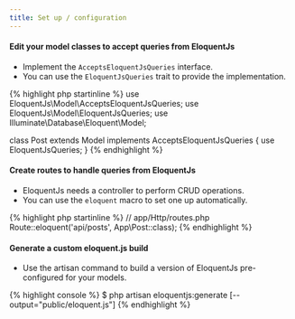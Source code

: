 ```yaml
---
title: Set up / configuration
---
```


#### Edit your model classes to accept queries from EloquentJs

* Implement the `AcceptsEloquentJsQueries` interface.
* You can use the `EloquentJsQueries` trait to provide the implementation.

<div class="ui segment php sample">
    <div class="ui right corner label"></div>
{% highlight php startinline %}
use EloquentJs\Model\AcceptsEloquentJsQueries;
use EloquentJs\Model\EloquentJsQueries;
use Illuminate\Database\Eloquent\Model;

class Post extends Model implements AcceptsEloquentJsQueries {
    use EloquentJsQueries;
}
{% endhighlight %}
</div>


#### Create routes to handle queries from EloquentJs

* EloquentJs needs a controller to perform CRUD operations.
* You can use the `eloquent` macro to set one up automatically.

<div class="ui segment php sample">
    <div class="ui right corner label"></div>
{% highlight php startinline %}
// app/Http/routes.php
Route::eloquent('api/posts', App\Post::class);
{% endhighlight %}
</div>


#### Generate a custom eloquent.js build

* Use the artisan command to build a version of EloquentJs pre-configured
for your models.

<div class="ui segment terminal sample">
    <div class="ui right corner label"></div>
{% highlight console %}
$ php artisan eloquentjs:generate [--output="public/eloquent.js"]
{% endhighlight %}
</div>
